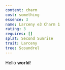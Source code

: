 ```yaml
---
content: charm
cost: something
essence: 3
name: Larceny e3 Charm 1
rating: 3
requires: []
splat: Second Sunrise
trait: Larceny
tree: Scoundrel
---
```


Hello **world**!
